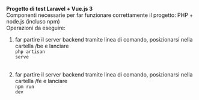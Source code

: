 <b>Progetto di test Laravel + Vue.js 3</b><br>
Componenti necessarie per far funzionare correttamente il progetto: PHP + node.js (incluso npm)<br>
Operazioni da eseguire:

1) far partire il server backend tramite linea di comando, posizionarsi nella cartella /be e lanciare<br>
<code>php artisan serve</code><br><br>

2) far partire il server backend tramite linea di comando, posizionarsi nella cartella /fe e lanciare<br>
<code>npm run dev</code><br><br>
